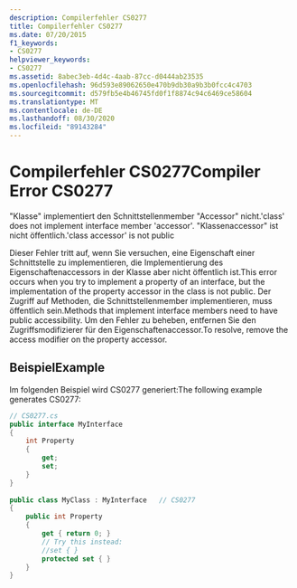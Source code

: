 ```yaml
---
description: Compilerfehler CS0277
title: Compilerfehler CS0277
ms.date: 07/20/2015
f1_keywords:
- CS0277
helpviewer_keywords:
- CS0277
ms.assetid: 8abec3eb-4d4c-4aab-87cc-d0444ab23535
ms.openlocfilehash: 96d593e89062650e470b9db30a9b3b0fcc4c4703
ms.sourcegitcommit: d579fb5e4b46745fd0f1f8874c94c6469ce58604
ms.translationtype: MT
ms.contentlocale: de-DE
ms.lasthandoff: 08/30/2020
ms.locfileid: "89143284"
---
```

# <a name="compiler-error-cs0277"></a><span data-ttu-id="0d333-103">Compilerfehler CS0277</span><span class="sxs-lookup"><span data-stu-id="0d333-103">Compiler Error CS0277</span></span>
<span data-ttu-id="0d333-104">"Klasse" implementiert den Schnittstellenmember "Accessor" nicht.</span><span class="sxs-lookup"><span data-stu-id="0d333-104">'class' does not implement interface member 'accessor'.</span></span> <span data-ttu-id="0d333-105">"Klassenaccessor" ist nicht öffentlich.</span><span class="sxs-lookup"><span data-stu-id="0d333-105">'class accessor' is not public</span></span>  
  
 <span data-ttu-id="0d333-106">Dieser Fehler tritt auf, wenn Sie versuchen, eine Eigenschaft einer Schnittstelle zu implementieren, die Implementierung des Eigenschaftenaccessors in der Klasse aber nicht öffentlich ist.</span><span class="sxs-lookup"><span data-stu-id="0d333-106">This error occurs when you try to implement a property of an interface, but the implementation of the property accessor in the class is not public.</span></span> <span data-ttu-id="0d333-107">Der Zugriff auf Methoden, die Schnittstellenmember implementieren, muss öffentlich sein.</span><span class="sxs-lookup"><span data-stu-id="0d333-107">Methods that implement interface members need to have public accessibility.</span></span> <span data-ttu-id="0d333-108">Um den Fehler zu beheben, entfernen Sie den Zugriffsmodifizierer für den Eigenschaftenaccessor.</span><span class="sxs-lookup"><span data-stu-id="0d333-108">To resolve, remove the access modifier on the property accessor.</span></span>  
  
## <a name="example"></a><span data-ttu-id="0d333-109">Beispiel</span><span class="sxs-lookup"><span data-stu-id="0d333-109">Example</span></span>  
 <span data-ttu-id="0d333-110">Im folgenden Beispiel wird CS0277 generiert:</span><span class="sxs-lookup"><span data-stu-id="0d333-110">The following example generates CS0277:</span></span>  
  
```csharp  
// CS0277.cs  
public interface MyInterface  
{  
    int Property  
    {  
        get;  
        set;  
    }  
}  
  
public class MyClass : MyInterface   // CS0277  
{  
    public int Property  
    {  
        get { return 0; }  
        // Try this instead:  
        //set { }  
        protected set { }  
    }  
}  
```
